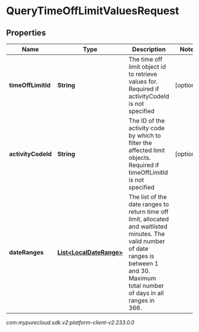 # QueryTimeOffLimitValuesRequest


## Properties

| Name | Type | Description | Notes |
| ------------ | ------------- | ------------- | ------------- |
| **timeOffLimitId** | **String** | The time off limit object id to retrieve values for. Required if activityCodeId is not specified |  [optional] |
| **activityCodeId** | **String** | The ID of the activity code by which to filter the affected limit objects. Required if timeOffLimitId is not specified |  [optional] |
| **dateRanges** | [**List&lt;LocalDateRange&gt;**](LocalDateRange) | The list of the date ranges to return time off limit, allocated and waitlisted minutes. The valid number of date ranges is between 1 and 30. Maximum total number of days in all ranges in 366. |  |




_com.mypurecloud.sdk.v2:platform-client-v2:233.0.0_
